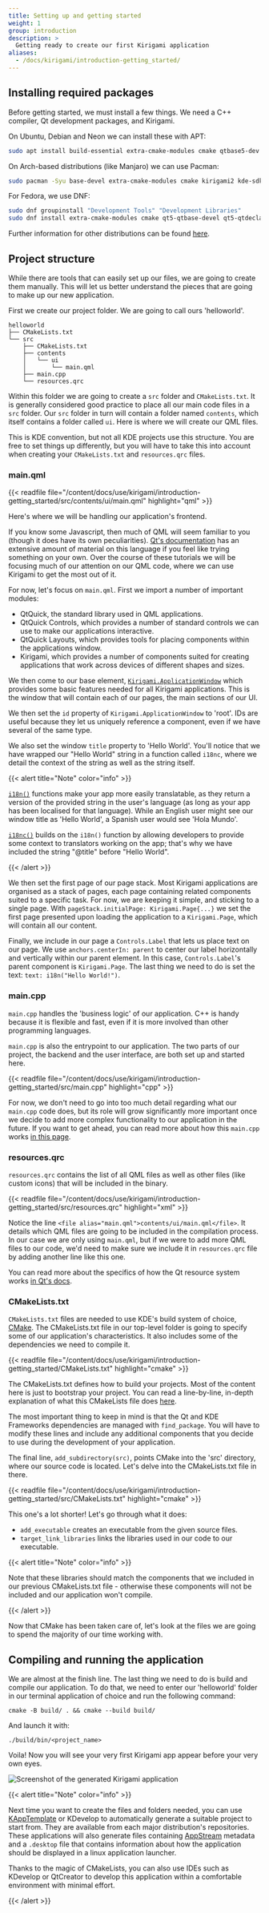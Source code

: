 ```yaml
---
title: Setting up and getting started
weight: 1
group: introduction
description: >
  Getting ready to create our first Kirigami application
aliases:
  - /docs/kirigami/introduction-getting_started/
---
```


## Installing required packages

Before getting started, we must install a few things. We need a C++ compiler, Qt development packages, and Kirigami. 

On Ubuntu, Debian and Neon we can install these with APT:

```bash
sudo apt install build-essential extra-cmake-modules cmake qtbase5-dev qtdeclarative5-dev libqt5svg5-dev qtquickcontrols2-5-dev qml-module-org-kde-kirigami2 kirigami2-dev libkf5i18n-dev gettext libkf5coreaddons-dev qml-module-qtquick-layouts
```

On Arch-based distributions (like Manjaro) we can use Pacman:

```bash
sudo pacman -Syu base-devel extra-cmake-modules cmake kirigami2 kde-sdk-meta gettext
```

For Fedora, we use DNF:

```bash
sudo dnf groupinstall "Development Tools" "Development Libraries"
sudo dnf install extra-cmake-modules cmake qt5-qtbase-devel qt5-qtdeclarative-devel qt5-qtquickcontrols2-devel kf5-kirigami2 kf5-kirigami2-devel kf5-ki18n-devel kf5-kcoreaddons-devel gettext
```

Further information for other distributions can be found [here](https://community.kde.org/Guidelines_and_HOWTOs/Build_from_source/Install_the_dependencies).

## Project structure

While there are tools that can easily set up our files, we are going to create them manually. This will let us better understand the pieces that are going to make up our new application.

First we create our project folder. We are going to call ours 'helloworld'.

```
helloworld
├── CMakeLists.txt
└── src
    ├── CMakeLists.txt
    ├── contents
    │   └── ui
    │       └── main.qml
    ├── main.cpp
    └── resources.qrc
```

Within this folder we are going to create a `src` folder and `CMakeLists.txt`. It is generally considered good practice to place all our main code files in a `src` folder. Our `src` folder in turn will contain a folder named `contents`, which itself contains a folder called `ui`. Here is where we will create our QML files. 

This is KDE convention, but not all KDE projects use this structure. You are free to set things up differently, but you will have to take this into account when creating your `CMakeLists.txt` and `resources.qrc` files.

### main.qml

{{< readfile file="/content/docs/use/kirigami/introduction-getting_started/src/contents/ui/main.qml" highlight="qml" >}}

Here's where we will be handling our application's frontend.

If you know some Javascript, then much of QML will seem familiar to you (though it does have its own peculiarities). [Qt's documentation](https://doc.qt.io/qt-5/qtqml-index.html) has an extensive amount of material on this language if you feel like trying something on your own. Over the course of these tutorials we will be focusing much of our attention on our QML code, where we can use Kirigami to get the most out of it.

For now, let's focus on `main.qml`. First we import a number of important modules:

- QtQuick, the standard library used in QML applications.
- QtQuick Controls, which provides a number of standard controls we can use to make our applications interactive.
- QtQuick Layouts, which provides tools for placing components within the applications window.
- Kirigami, which provides a number of components suited for creating applications that work across devices of different shapes and sizes.

We then come to our base element, [`Kirigami.ApplicationWindow`](docs:kirigami2;ApplicationWindow)
which provides some basic features needed for all Kirigami applications. This is the window that will contain each of our pages, the main sections of our UI.

We then set the `id` property of `Kirigami.ApplicationWindow` to 'root'. IDs are useful because they let us uniquely reference a component, even if we have several of the same type.

We also set the window `title` property to 'Hello World'. You'll notice that we have wrapped our "Hello World" string in a function called `i18nc`, where we detail the context of the string as well as the string itself.

{{< alert title="Note" color="info" >}}

[`i18n()`](https://techbase.kde.org/Development/Tutorials/Localization/i18n#Translatable_Code_Using_i18n.28.29) functions make your app more easily translatable, as they return a version of the provided string in the user's language (as long as your app has been localised for that language). While an English user might see our window title as 'Hello World', a Spanish user would see 'Hola Mundo'.

[`i18nc()`](https://techbase.kde.org/Development/Tutorials/Localization/i18n#Adding_Context_with_i18nc.28.29) builds on the `i18n()` function by allowing developers to provide some context to translators working on the app; that's why we have included the string "@title" before "Hello World".

{{< /alert >}}

We then set the first page of our page stack. Most Kirigami applications are organised as a stack of pages, each page containing related components suited to a specific task. For now, we are keeping it simple, and sticking to a single page. With `pageStack.initialPage: Kirigami.Page{...}` we set the first page presented upon loading the application to a `Kirigami.Page`, which will contain all our content.

Finally, we include in our page a `Controls.Label` that lets us place text on our page. We use `anchors.centerIn: parent` to center our label horizontally and vertically within our parent element. In this case, `Controls.Label`'s parent component is `Kirigami.Page`. The last thing we need to do is set the text: `text: i18n("Hello World!")`.

### main.cpp

`main.cpp` handles the 'business logic' of our application. C++ is handy because it is flexible and fast, even if it is more involved than other programming languages.

`main.cpp` is also the entrypoint to our application. The two parts of our project, the backend and the user interface, are both set up and started here.

{{< readfile file="/content/docs/use/kirigami/introduction-getting_started/src/main.cpp" highlight="cpp" >}}

For now, we don't need to go into too much detail regarding what our `main.cpp` code does, but its role will grow significantly more important once we decide to add more complex functionality to our application in the future. If you want to get ahead, you can read more about how this `main.cpp` works [in this page](/docs/kirigami/advanced-maincpp/).

### resources.qrc

`resources.qrc` contains the list of all QML files as well as other files (like custom icons) that will be included in the binary.

{{< readfile file="/content/docs/use/kirigami/introduction-getting_started/src/resources.qrc" highlight="xml" >}}

Notice the line `<file alias="main.qml">contents/ui/main.qml</file>`. It details which QML files are going to be included in the compilation process. In our case we are only using `main.qml`, but if we were to add more QML files to our code, we'd need to make sure we include it in `resources.qrc` file by adding another line like this one.

You can read more about the specifics of how the Qt resource system works [in Qt's docs](https://doc.qt.io/qt-5/resources.html).

### CMakeLists.txt

`CMakeLists.txt` files are needed to use KDE's build system of choice, [CMake](https://cmake.org/). The CMakeLists.txt file in our top-level folder is going to specify some of our application's characteristics. It also includes some of the dependencies we need to compile it.

{{< readfile file="/content/docs/use/kirigami/introduction-getting_started/CMakeLists.txt" highlight="cmake" >}}

The CMakeLists.txt defines how to build your projects. Most of the content here is just to bootstrap your project. You can read a line-by-line, in-depth explanation of what this CMakeLists file does [here](/docs/use/kirigami/advanced-understanding_cmakelists/).

The most important thing to keep in mind is that the Qt and KDE Frameworks dependencies are managed with `find_package`. You will have to modify these lines and include any additional components that you decide to use during the development of your application.

The final line, `add_subdirectory(src)`, points CMake into the 'src' directory, where our source code is located. Let's delve into the CMakeLists.txt file in there.

{{< readfile file="/content/docs/use/kirigami/introduction-getting_started/src/CMakeLists.txt" highlight="cmake" >}}

This one's a lot shorter! Let's go through what it does:

- `add_executable` creates an executable from the given source files.
- `target_link_libraries` links the libraries used in our code to our executable. 

{{< alert title="Note" color="info" >}}

Note that these libraries should match the components that we included in our previous CMakeLists.txt file - otherwise these components will not be included and our application won't compile.

{{< /alert >}}

Now that CMake has been taken care of, let's look at the files we are going to spend the majority of our time working with.

## Compiling and running the application

We are almost at the finish line. The last thing we need to do is build and compile our application. To do that, we need to enter our 'helloworld' folder in our terminal application of choice and run the following command:

```
cmake -B build/ . && cmake --build build/
```

And launch it with:

```
./build/bin/<project_name>
```

Voila! Now you will see your very first Kirigami app appear before your very own eyes.

![Screenshot of the generated Kirigami application](hello-kworld.png)

{{< alert title="Note" color="info" >}}

Next time you want to create the files and folders needed, you can use [KAppTemplate](https://apps.kde.org/kapptemplate) or KDevelop to automatically generate a suitable project to start from. They are available from each major distribution's repositories. These applications will also generate files containing [AppStream](https://www.freedesktop.org/software/appstream/docs/sect-Metadata-Application.html) metadata and a `.desktop` file that contains information about how the application should be displayed in a linux application launcher.

Thanks to the magic of CMakeLists, you can also use IDEs such as KDevelop or QtCreator to develop this application within a comfortable environment with minimal effort.

{{< /alert >}}
